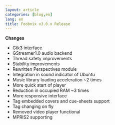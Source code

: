 ```yaml
---
layout: article
categories: [blog,en]
lang: en
title: Foobnix v3.0.x Release
---
```

**Changes**

* Gtk3 interface
* GStreamer1.0 audio backend
* Thread safety improvements
* Stability improvements
* Rewritten Perspectives module
* Integration in sound indicator of Ubuntu
* Music library loading acceleration ~2 times
* More quick start of player
* Reduction in occupied RAM ~3 times
* More responsive interface
* Tag embedded covers and cue-sheets support
* Tag changing on fly
* Removed video player functional
* MPRIS2 supporting